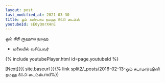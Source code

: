 ```yaml
---
layout: post
last_modified_at: 2021-03-30
title: ஓம் சுண்டாய நமஹ ௧௦௮ டைம்ஸ்
youtubeId: sE0yQmrX4nE
---
```

 
 
 ஓம் கிரி ரூஹாய நமஹ  
 
 -  மலையில் வசிப்பவர் 
 
  
 
  
 
 
 
 
 
 


{% include youtubePlayer.html id=page.youtubeId %}
 
[Next]({{ site.baseurl }}{% link  split2/_posts/2016-02-13-ஓம் சடாமார்ஷினி நமஹ ௧௦௮ டைம்ஸ்.md%})
 
